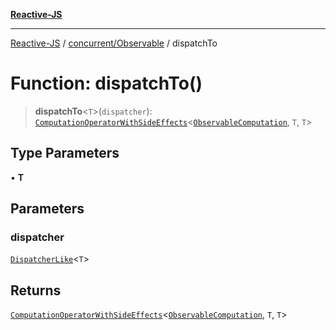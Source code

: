 [**Reactive-JS**](../../../README.md)

***

[Reactive-JS](../../../README.md) / [concurrent/Observable](../README.md) / dispatchTo

# Function: dispatchTo()

> **dispatchTo**\<`T`\>(`dispatcher`): [`ComputationOperatorWithSideEffects`](../../../computations/type-aliases/ComputationOperatorWithSideEffects.md)\<[`ObservableComputation`](../interfaces/ObservableComputation.md), `T`, `T`\>

## Type Parameters

• **T**

## Parameters

### dispatcher

[`DispatcherLike`](../../interfaces/DispatcherLike.md)\<`T`\>

## Returns

[`ComputationOperatorWithSideEffects`](../../../computations/type-aliases/ComputationOperatorWithSideEffects.md)\<[`ObservableComputation`](../interfaces/ObservableComputation.md), `T`, `T`\>
